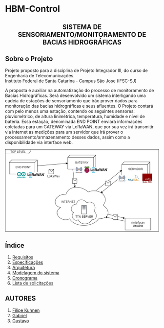 <!-- PROJECT LOGO -->
<br />
<p> 
  <h1>HBM-Control</h1>
</p>
<p align="center">
  <h2 align="center">SISTEMA DE SENSORIAMENTO/MONITORAMENTO DE BACIAS HIDROGRÁFICAS</h3>
</p>

<!-- ABOUT THE PROJECT -->
## Sobre o Projeto



Projeto proposto para a disciplina de Projeto Integrador III, do curso de Engenharia de Telecomunicações.\
Instituto Federal de Santa Catarina - Campus São Jose (IFSC-SJ)

A proposta é auxiliar na automatização do processo de monitoramento de Bacias Hidrográficas.
Será desenvolvido um sistema interligando uma cadeia de estações de sensoriamento que irão
prover dados para monitoração das bacias hidrográficas e seus afluentes.
O Projeto contará com pelo menos uma estação, contendo os seguintes sensores: pluviométrico, de altura linimétrica, temperatura, humidade e nível de bateria.
 Essa estação, denominada END POINT enviará informações coletadas para um
GATEWAY via LoRaWAN, que por sua vez irá transmitir via internet as medições para um servidor
que irá prover o processamento/armazenamento desses dados, assim como a disponibilidade via
interface web.
<p align="center">
  <img src="https://github.com/HBM-Control/HBM-Control/blob/main/Documentos/imagens/ARQUITETURA%20-TOP%20LEVEL.jpg" />
</p>

<!-- ÍNDICE -->
## Índice
1. [Requisitos](/Documentos/requisitos.md)
2. [Especificações](/Documentos/especificacoes.md)
3. [Arquitetura](https://github.com/HBM-Control/HBM-Control/blob/main/Documentos/arquitetura.md)
4. [Modelagem do sistema](https://github.com/HBM-Control/HBM-Control/blob/main/Documentos/modelagem.md)
5. [Cronograma](https://github.com/HBM-Control/HBM-Control/blob/main/Documentos/cronograma.md)
6. [Lista de solicitações](https://github.com/HBM-Control/HBM-Control/blob/main/Documentos/listasolicitacoes.md)


<!-- AUTORES -->
## AUTORES
1. [Filipe Kuhnen](https://github.com/filipekuhnen)  
2. [Gabriel](https://github.com/gabrielwg)
3. [Gustavo](https://github.com/gugon)


